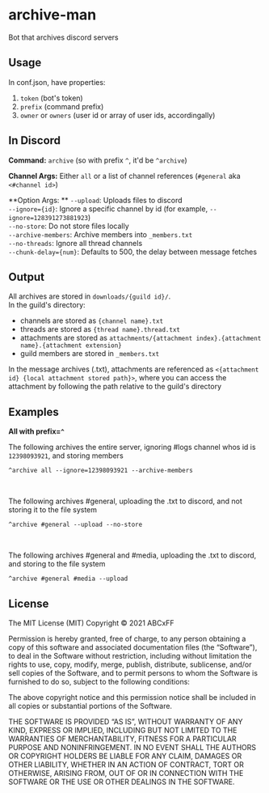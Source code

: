# archive-man
Bot that archives discord servers

## Usage

In conf.json, have properties:
  1. `token` (bot's token)
  2. `prefix` (command prefix)
  3. `owner` or `owners` (user id or array of user ids, accordingally)

## In Discord 

**Command:** `archive` (so with prefix `^`, it'd be `^archive`)

**Channel Args:** Either `all` or a list of channel references (`#general` aka `<#channel id>`)

**Option Args:  **
`--upload`: Uploads files to discord  
`--ignore={id}`: Ignore a specific channel by id (for example, `--ignore=128391273881923`)  
`--no-store`: Do not store files locally  
`--archive-members`: Archive members into `_members.txt`  
`--no-threads`: Ignore all thread channels  
`--chunk-delay={num}`: Defaults to 500, the delay between message fetches  

## Output

All archives are stored in `downloads/{guild id}/`.  
In the guild's directory:  
 - channels are stored as `{channel name}.txt`
 - threads are stored as `{thread name}.thread.txt`
 - attachments are stored as `attachments/{attachment index}.{attachment name}.{attachment extension}`
 - guild members are stored in `_members.txt`

In the message archives (.txt), attachments are referenced as `<{attachment id} {local attachment stored path}>`, where you can access the attachment by following the path relative to the guild's directory

## Examples

**All with prefix=`^`**

The following archives the entire server, ignoring #logs channel whos id is `12398093921`, and storing members
```
^archive all --ignore=12398093921 --archive-members
```
<br>

The following archives #general, uploading the .txt to discord, and not storing it to the file system
```
^archive #general --upload --no-store
```
<br>

The following archives #general and #media, uploading the .txt to discord, and storing to the file system
```
^archive #general #media --upload
```

## License

The MIT License (MIT)
Copyright © 2021 ABCxFF

Permission is hereby granted, free of charge, to any person obtaining a copy of this software and associated documentation files (the “Software”), to deal in the Software without restriction, including without limitation the rights to use, copy, modify, merge, publish, distribute, sublicense, and/or sell copies of the Software, and to permit persons to whom the Software is furnished to do so, subject to the following conditions:

The above copyright notice and this permission notice shall be included in all copies or substantial portions of the Software.

THE SOFTWARE IS PROVIDED “AS IS”, WITHOUT WARRANTY OF ANY KIND, EXPRESS OR IMPLIED, INCLUDING BUT NOT LIMITED TO THE WARRANTIES OF MERCHANTABILITY, FITNESS FOR A PARTICULAR PURPOSE AND NONINFRINGEMENT. IN NO EVENT SHALL THE AUTHORS OR COPYRIGHT HOLDERS BE LIABLE FOR ANY CLAIM, DAMAGES OR OTHER LIABILITY, WHETHER IN AN ACTION OF CONTRACT, TORT OR OTHERWISE, ARISING FROM, OUT OF OR IN CONNECTION WITH THE SOFTWARE OR THE USE OR OTHER DEALINGS IN THE SOFTWARE.
